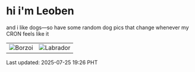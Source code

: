 # hi i'm Leoben

and i like dogs—so have some random dog pics that change whenever my CRON feels like it

|  |  |
|--------|----------|
| ![Borzoi](https://random-dog-vercel.vercel.app/api/random-borzoi?v=1753442773) | ![Labrador](https://random-dog-vercel.vercel.app/api/random-labrador?v=1753442773) |

Last updated: 2025-07-25 19:26 PHT
